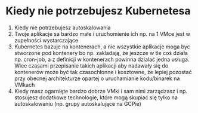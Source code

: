 # Kiedy nie potrzebujesz Kubernetesa

1. Kiedy nie potrzebujesz autoskalowania
2. Twoje aplikacje sa bardzo małe i uruchomienie ich np. na 1 VMce jest w zupełności wystarczające
3. Kubernetes bazuje na kontenerach, a nie wszystkie aplikacje moga byc stworzone pod kontenery bo np. zakladają, że jeszcze w tle coś działa np. cron-job, a z definicji w kontenerach powinna dzialać jedna usługa. Wiec czasami przepisanie takich aplikacji aby nadawały się do kontenerów może być tak czasochłonne i kosztowne, że lepiej pozostać przy obecnej architekturze opartej o uruchamianie kodu/binarek na VMkach
4. Kiedy masz ogarnięte bardzo dobrze VMki i sam nimi zarządzasz i np. stosujesz dodatkowe technologie, które mogą skupiać się tylko na autoskalowaniu (np. grupy autoskalujące na GCPie)